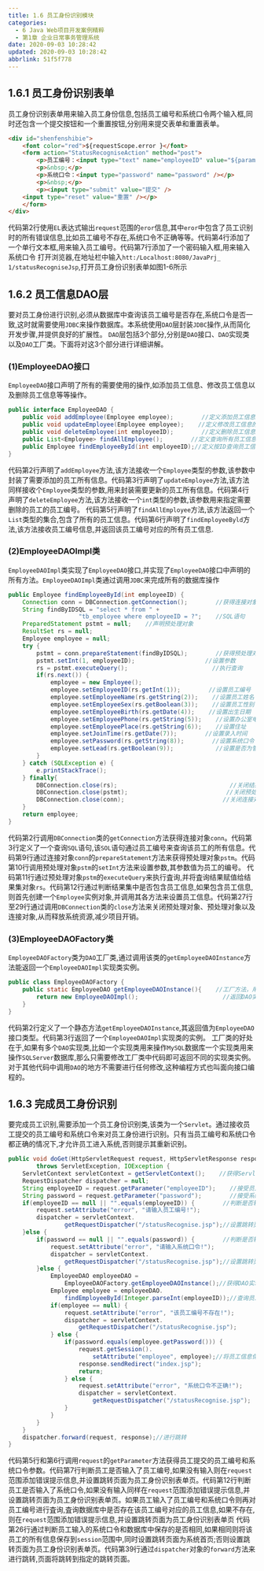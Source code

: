 ```yaml
---
title: 1.6 员工身份识别模块
categories: 
  - 6 Java Web项目开发案例精粹
  - 第1章 企业日常事务管理系统
date: 2020-09-03 10:28:42
updated: 2020-09-03 10:28:42
abbrlink: 51f5f778
---
```

<div id='my_toc'></div>
<style>.header_1{margin-left: 1em;}.header_2{margin-left: 2em;}.header_3{margin-left: 3em;}.header_4{margin-left: 4em;}.header_5{margin-left: 5em;}.header_6{margin-left: 6em;}</style>
<!--more-->
<script>if (navigator.platform.search('arm')==-1){document.getElementById('my_toc').style.display = 'none';}var e,p = document.getElementsByTagName('p');while (p.length>0) {e = p[0];e.parentElement.removeChild(e);}</script>

<!--end-->
## 1.6.1 员工身份识别表单
员工身份识别表单用来输入员工身份信息,包括员工编号和系统口令两个输入框,同时还包含一个提交按钮和一个重置按钮,分别用来提交表单和重置表单。
```html
<div id="shenfenshibie">
    <font color="red">${requestScope.error }</font>
    <form action="StatusRecogniseAction" method="post">
        <p>员工编号：<input type="text" name="employeeID" value="${param.employeeID}"/></p>
        <p>&nbsp;</p>
        <p>系统口令：<input type="password" name="password" /></p>
        <p>&nbsp;</p>
        <p><input type="submit" value="提交" />
    <input type="reset" value="重置" /></p>
    </form>
</div>
```
代码第2行使用`EL`表达式输出`request`范围的`eror`信息,其中`eror`中包含了员工识别时的所有错误信息,比如员工编号不存在,系统口令不正确等等。代码第4行添加了一个单行文本框,用来输入员工编号。代码第7行添加了一个密码输入框,用来输入系统口令
打开浏览器,在地址栏中输入`htt:/Localhost:8080/JavaPrj_ 1/statusRecogniseJsp`,打开员工身份识别表单如图1-6所示
## 1.6.2 员工信息DAO层
要对员工身份进行识别,必须从数据库中查询该员工编号是否存在,系统口令是否一致,这时就需要使用`JDBC`来操作数据库。本系统使用`DAO`层封装`JDBC`操作,从而简化开发步骤,并提供良好的扩展性。
`DAO`层包括3个部分,分别是`DAO`接口、`DAO`实现类以及`DAO`工厂类。下面将对这3个部分进行详细讲解。
### (1)EmployeeDAO接口
`EmployeeDAO`接口声明了所有的需要使用的操作,如添加员工信息、修改员工信息以及删除员工信息等等操作。
```java /JavaPrj_1/src/com/sanqing/dao/EmployeeDAO.java
public interface EmployeeDAO {
    public void addEmployee(Employee employee);        //定义添加员工信息的方法
    public void updateEmployee(Employee employee);    //定义修改员工信息的方法
    public void deleteEmployee(int employeeID);        //定义删除员工信息的方法
    public List<Employee> findAllEmployee();        //定义查询所有员工信息的方法
    public Employee findEmployeeById(int employeeID);//定义按ID查询员工信息的方法
}
```
代码第2行声明了`addEmployee`方法,该方法接收一个`Employee`类型的参数,该参数中封装了需要添加的员工所有信息。代码第3行声明了`updateEmployee`方法,该方法同样接收个`Employee`类型的参数,用来封装需要更新的员工所有信息。代码第4行声明了`deleteEmployee`方法,该方法接收一个`int`类型的参数,该参数用来指定需要删除的员工的员工编号。
代码第5行声明了`findAllEmployee`方法,该方法返回一个`List`类型的集合,包含了所有的员工信息。代码第6行声明了`findEmployeeByld`方法,该方法接收员工编号信息,并返回该员工编号对应的所有员工信息.
### (2)EmployeeDAOImpl类
`EmployeeDAOImpl`类实现了`EmployeeDAO`接口,并实现了`EmployeeDAO`接口中声明的所有方法。`EmployeeDAOImpl`类通过调用`JDBC`来完成所有的数据库操作
```java /JavaPrj_1/src/com/sanqing/daoImpl/EmployeeDAOImpl.java
public Employee findEmployeeById(int employeeID) {
    Connection conn = DBConnection.getConnection();        //获得连接对象
    String findByIDSQL = "select * from " +
                    "tb_employee where employeeID = ?";    //SQL语句
    PreparedStatement pstmt = null;    //声明预处理对象
    ResultSet rs = null;
    Employee employee = null;
    try {
        pstmt = conn.prepareStatement(findByIDSQL);        //获得预处理对象并赋值
        pstmt.setInt(1, employeeID);                    //设置参数
        rs = pstmt.executeQuery();                        //执行查询
        if(rs.next()) {
            employee = new Employee();
            employee.setEmployeeID(rs.getInt(1));        //设置员工编号
            employee.setEmployeeName(rs.getString(2));    //设置员工姓名
            employee.setEmployeeSex(rs.getBoolean(3));    //设置员工性别
            employee.setEmployeeBirth(rs.getDate(4));    //设置出生日期
            employee.setEmployeePhone(rs.getString(5));    //设置办公室电话
            employee.setEmployeePlace(rs.getString(6));    //设置住址
            employee.setJoinTime(rs.getDate(7));        //设置录入时间
            employee.setPassword(rs.getString(8));        //设置系统口令
            employee.setLead(rs.getBoolean(9));            //设置是否为管理层领导
        }
    } catch (SQLException e) {
        e.printStackTrace();
    } finally{
        DBConnection.close(rs);                                //关闭结果集对象
        DBConnection.close(pstmt);                            //关闭预处理对象
        DBConnection.close(conn);                            //关闭连接对象
    }
    return employee;
}
```
代码第2行调用`DBConnection`类的`getConnection`方法获得连接对象`conn`。代码第3行定义了一个查询`SQL`语句,该`SOL`语句通过员工编号来查询该员工的所有信息。代码第9行通过连接对象`conn`的`prepareStatement`方法来获得预处理对象`pstm`。代码第10行调用预处理对象`pstm`的`setInt`方法来设置参数,其参数值为员工的编号。
代码第11行通过预处理对象`pstm`的`executeQuery`来执行査询,并将査询结果赋值给结果集对象`rs`。代码第12行通过判断结果集中是否包含员工信息,如果包含员工信息,则首先创建一个`Employee`实例对象,并调用其各方法来设置员工信息。代码第27行至29行通过调用`DBConnection`类的`close`方法来关闭预处理对象、预处理对象以及连接对象,从而释放系统资源,减少项目开销。
### (3)EmployeeDAOFactory类
`EmployeeDAOFactory`类为`DAO`工厂类,通过调用该类的`getEmployeeDAOInstance`方法能返回一个`EmployeeDAOImpl`实现类实例。
```java /JavaPrj_1/src/com/sanqing/factory/EmployeeDAOFactory.java
public class EmployeeDAOFactory {
    public static EmployeeDAO getEmployeeDAOInstance(){    //工厂方法，用来返回DAO实现类实例
        return new EmployeeDAOImpl();                        //返回DAO实现类实例
    }
}
```
代码第2行定义了一个静态方法`getEmployeeDAOInstance`,其返回值为`EmployeeDAO`接口类型。代码第3行返回了一个`EmployeeDAOImpl`实现类的实例。
工厂类的好处在于,如果有多个`DAO`实现类,比如一个实现类用来操作`MySQL`数据库一个实现类用来操作`SQLServer`数据库,那么只需要修改工厂类中代码即可返回不同的实现类实例。对于其他代码中调用`DAO`的地方不需要进行任何修改,这种编程方式也叫面向接口编程的。
## 1.6.3 完成员工身份识别
要完成员工识别,需要添加一个员工身份识别类,该类为一个`Servlet`。通过接收员工提交的员工编号和系统口令来对员工身份进行识别。只有当员工编号和系统口令都正确的情况下,才允许员工进入系统,否则提示其重新识别。
```java /JavaPrj_12/src/com/sanqing/servlet/StatusRecognise.java
public void doGet(HttpServletRequest request, HttpServletResponse response)
        throws ServletException, IOException {
    ServletContext servletContext = getServletContext();    //获得ServletContex
    RequestDispatcher dispatcher = null;                    
    String employeeID = request.getParameter("employeeID");    //接受员工编号参数
    String password = request.getParameter("password");        //接受系统密码参数
    if(employeeID == null || "".equals(employeeID)) {        //判断是否输入员工编号
        request.setAttribute("error", "请输入员工编号!");
        dispatcher = servletContext.
                getRequestDispatcher("/statusRecognise.jsp");//设置跳转页面
    }else {
        if(password == null || "".equals(password)) {        //判断是否输入系统密码
            request.setAttribute("error", "请输入系统口令!");
            dispatcher = servletContext.
                getRequestDispatcher("/statusRecognise.jsp");//设置跳转页面
        }else {
            EmployeeDAO employeeDAO = 
                EmployeeDAOFactory.getEmployeeDAOInstance();//获得DAO实现类实例
            Employee employee = employeeDAO.
                findEmployeeById(Integer.parseInt(employeeID));//查询员工
            if(employee == null) {
                request.setAttribute("error", "该员工编号不存在!");
                dispatcher = servletContext.
                    getRequestDispatcher("/statusRecognise.jsp");
            } else {
                if(password.equals(employee.getPassword())) {
                    request.getSession().
                        setAttribute("employee", employee);//将员工信息保存到session范围
                    response.sendRedirect("index.jsp");
                    return;
                } else {
                    request.setAttribute("error", "系统口令不正确!");
                    dispatcher = servletContext.
                        getRequestDispatcher("/statusRecognise.jsp");
                }
            }
        }
    }
    dispatcher.forward(request, response);//进行跳转
}
```
代码第5行和第6行调用`request`的`getParameter`方法获得员工提交的员工编号和系统口令参数。代码第7行判断员工是否输入了员工编号,如果没有输入则在`request`范围添加错误提示信息,并设置跳转页面为员工身份识别表单页。代码第12行判断员工是否输入了系统口令,如果没有输入同样在`request`范围添加错误提示信息,并设置跳转页面为员工身份识别表单页。如果员工输入了员工编号和系统口令则再对员工编号进行査询,査询数据库中是否存在该员工编号对应的员工信息,如果不存在,则在`request`范围添加错误提示信息,并设置跳转页面为员工身份识别表单页
代码第26行通过判断员工输入的系统口令和数据库中保存的是否相同,如果相同则将该员工的所有信息保存到`session`范围中,同时设置跳转页面为系统首页;否则设置跳转页面为员工身份识别表单页。代码第39行通过`dispatcher`对象的`forward`方法来进行跳转,页面将跳转到指定的跳转页面。